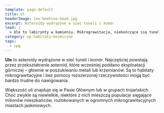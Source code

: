 ```yaml
---
template: page-default
title: Ul
headerImage: leo-beehive-head.jpg
excerpt: Asteroidy wydrążone w sieć tuneli i komór
lead: |
  > Ule to labirynty w kamieniu. Mikrograwitacja, niekończące się tunele, komory bez kierunku. Bez AR nawet nie wiesz, czy idziesz do kuchni czy do szybu wylotowego. Mówią, że jak ktoś zniknie w ulu, to może dryfować latami, aż go znajdzie sprzątający bot. O ile jeszcze działa.
category: ep-habitaty-kosmiczne
tags: 
  - rpg
---
```

**Ule** to asteroidy wydrążone w sieć tuneli i komór. Najczęściej powstają przez przekształcenie asteroid, które wcześniej poddano eksploatacji górniczej – głównie w poszukiwaniu metali lub krzemianów. Są to habitaty mikrograwitacyjne i bez pomocy rozszerzonej rzeczywistości mogą być bardzo trudne do nawigowania.

Większość uli znajduje się w Pasie Głównym lub w grupach trojańskich. Choć zwykle są niewielkie, niektóre z nich mieszczą populacje sięgające milionów mieszkańców, rozlokowanych w ogromnych mikrograwitacyjnych miastach jaskiniowych.
